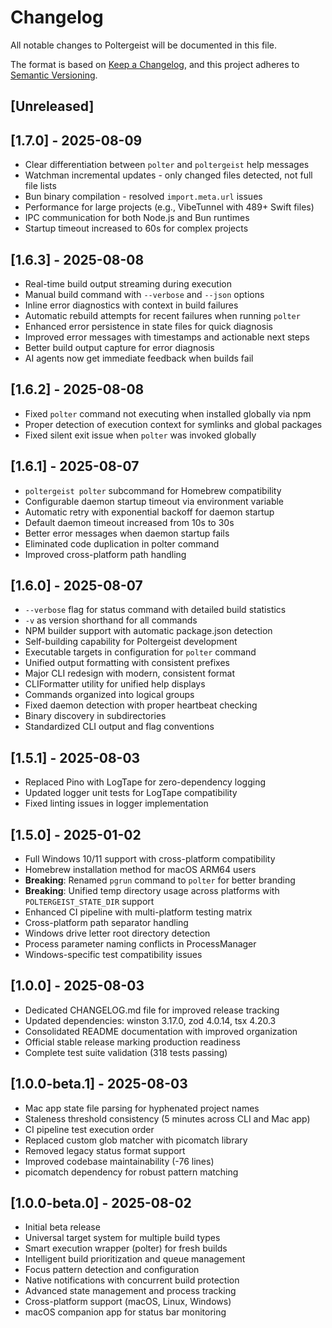 # Changelog

All notable changes to Poltergeist will be documented in this file.

The format is based on [Keep a Changelog](https://keepachangelog.com/en/1.0.0/),
and this project adheres to [Semantic Versioning](https://semver.org/spec/v2.0.0.html).

## [Unreleased]

## [1.7.0] - 2025-08-09

- Clear differentiation between `polter` and `poltergeist` help messages
- Watchman incremental updates - only changed files detected, not full file lists
- Bun binary compilation - resolved `import.meta.url` issues
- Performance for large projects (e.g., VibeTunnel with 489+ Swift files)
- IPC communication for both Node.js and Bun runtimes
- Startup timeout increased to 60s for complex projects

## [1.6.3] - 2025-08-08

- Real-time build output streaming during execution
- Manual build command with `--verbose` and `--json` options
- Inline error diagnostics with context in build failures
- Automatic rebuild attempts for recent failures when running `polter`
- Enhanced error persistence in state files for quick diagnosis
- Improved error messages with timestamps and actionable next steps
- Better build output capture for error diagnosis
- AI agents now get immediate feedback when builds fail

## [1.6.2] - 2025-08-08

- Fixed `polter` command not executing when installed globally via npm
- Proper detection of execution context for symlinks and global packages
- Fixed silent exit issue when `polter` was invoked globally

## [1.6.1] - 2025-08-07

- `poltergeist polter` subcommand for Homebrew compatibility
- Configurable daemon startup timeout via environment variable
- Automatic retry with exponential backoff for daemon startup
- Default daemon timeout increased from 10s to 30s
- Better error messages when daemon startup fails
- Eliminated code duplication in polter command
- Improved cross-platform path handling

## [1.6.0] - 2025-08-07

- `--verbose` flag for status command with detailed build statistics
- `-v` as version shorthand for all commands
- NPM builder support with automatic package.json detection
- Self-building capability for Poltergeist development
- Executable targets in configuration for `polter` command
- Unified output formatting with consistent prefixes
- Major CLI redesign with modern, consistent format
- CLIFormatter utility for unified help displays
- Commands organized into logical groups
- Fixed daemon detection with proper heartbeat checking
- Binary discovery in subdirectories
- Standardized CLI output and flag conventions

## [1.5.1] - 2025-08-03

- Replaced Pino with LogTape for zero-dependency logging
- Updated logger unit tests for LogTape compatibility
- Fixed linting issues in logger implementation

## [1.5.0] - 2025-01-02

- Full Windows 10/11 support with cross-platform compatibility
- Homebrew installation method for macOS ARM64 users
- **Breaking**: Renamed `pgrun` command to `polter` for better branding
- **Breaking**: Unified temp directory usage across platforms with `POLTERGEIST_STATE_DIR` support
- Enhanced CI pipeline with multi-platform testing matrix
- Cross-platform path separator handling
- Windows drive letter root directory detection
- Process parameter naming conflicts in ProcessManager
- Windows-specific test compatibility issues

## [1.0.0] - 2025-08-03

- Dedicated CHANGELOG.md file for improved release tracking
- Updated dependencies: winston 3.17.0, zod 4.0.14, tsx 4.20.3
- Consolidated README documentation with improved organization
- Official stable release marking production readiness
- Complete test suite validation (318 tests passing)

## [1.0.0-beta.1] - 2025-08-03

- Mac app state file parsing for hyphenated project names
- Staleness threshold consistency (5 minutes across CLI and Mac app)
- CI pipeline test execution order
- Replaced custom glob matcher with picomatch library
- Removed legacy status format support
- Improved codebase maintainability (-76 lines)
- picomatch dependency for robust pattern matching

## [1.0.0-beta.0] - 2025-08-02

- Initial beta release
- Universal target system for multiple build types
- Smart execution wrapper (polter) for fresh builds
- Intelligent build prioritization and queue management
- Focus pattern detection and configuration
- Native notifications with concurrent build protection
- Advanced state management and process tracking
- Cross-platform support (macOS, Linux, Windows)
- macOS companion app for status bar monitoring